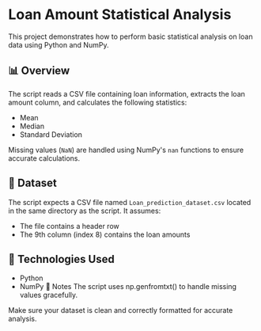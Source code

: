 # Loan Amount Statistical Analysis

This project demonstrates how to perform basic statistical analysis on loan data using Python and NumPy.

## 📊 Overview

The script reads a CSV file containing loan information, extracts the loan amount column, and calculates the following statistics:

- Mean
- Median
- Standard Deviation

Missing values (`NaN`) are handled using NumPy's `nan` functions to ensure accurate calculations.

## 📁 Dataset

The script expects a CSV file named `Loan_prediction_dataset.csv` located in the same directory as the script. It assumes:

- The file contains a header row
- The 9th column (index 8) contains the loan amounts

## 🧮 Technologies Used

- Python
- NumPy
📌 Notes
The script uses np.genfromtxt() to handle missing values gracefully.

Make sure your dataset is clean and correctly formatted for accurate analysis.
